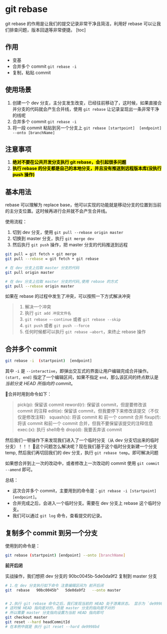 # git rebase
git rebase 的作用是让我们的提交记录非常干净且简洁，利用好 rebase 可以让我们排查问题，版本回退等非常便捷。
[toc]



## 作用
* 变基
* 合并多个 commit `git rebase -i`
* 复制，粘贴 commit



## 使用场景
1. 创建一个 dev 分支，主分支发生改变，已经往前移动了，这时候，如果直接合并分支的代码就会产生合并线，使用 `git rebase` 让记录呈现出一条非常干净的线呢
2. 合并多个 commit `git rebase -i`
3. 将一段 commit 粘贴到另一个分支上 `git rebase [startpoint]  [endpoint] --onto [branchName]`



## 注意事项
1. <mark>**绝对不要在公共开发分支执行 git rebase，会引起很多问题**</mark>
2. <mark>**执行 rebase 的分支都是自己的本地分支，并且没有推送到远程版本库(没执行 push 操作)**</mark>



## 基本用法
rebase 可以理解为 replace base，他可以实现的功能就是移动分支的位置到当前的主分支位置。这时候再进行合并就不会产生合并线。
 
使用流程：
1. 切到 dev 分支，使用 `git pull --rebase origin master`
2. 切换到 master 分支，执行 `git merge dev`
3. 然后执行 `git push` 操作，把 master 分支的代码推送到远程 


```bash
git pull = git fetch + git merge 
git pull --rebase = git fetch + git rebase

# 在 dev 分支上拉取 master 分支的代码
git pull origin master 

# 在 dev 分支上拉取 master 分支的代码,使用 rebase 的方式
git pull --rebase origin master
```

如果在 rebase 的过程中发生了冲突，可以按照一下方式解决冲突
> 1. 解决一个冲突
> 2. 执行 `git add 冲突文件名`
> 3. `git rebase —-continue` 或者 `git rebase --skip`
> 4. `git push` 或者 `git push --force`
> 5. 任何时候都可以执行 `git rebase —abort`，来终止 rebase 操作




## 合并多个 commit
```bash
git rebase -i  (startpoint)  [endpoint]
```
其中 `-i` 是 `--interactive`，即弹出交互式的界面让用户编辑完成合并操作。`(start, end]` 指定了一个编辑区间，如果不指定 `end`，那么该区间的终点默认是 *当前分支 HEAD 所指向的 commit*。

合并时用到命令如下：
> pick(p): 保留该 commit
> reword(r): 保留该 commit，但是要修改该 commit 的注释
> edit(e): 保留该 commit，但我要停下来修改该提交（不仅仅是修改注释）
> squash(s): 将该 commit 和 前一个 commit 合并
> fixup(f): 将该 commit 和前一个 commit 合并，但我不要保留该提交的注释信息
> exec:(x): 执行 shell命令
> drop(d): 我要丢弃该 commit 

然后我们一顿操作下来发现我们进入了一个临时分支（从 dev 分支切出来的临时分支）！！！
这个问题怎么解决呢？现在我们基于这个临时分支新建一个分支 temp, 然后我们再切回我们的 dev 分支，执行 `git rebase temp`。即可解决问题

如果想合并到上一次的改动中，或者修改上一次改动的 commit 使用 `git commit --amend` 即可。

总结：
* 这次合并多个 commit，主要用到的命令是：`git rebase -i [startpoint] [endpoint]`。
* 合并完成之后，会进入一个临时分支。需要在 dev 分支上 rebase 这个临时分支。 
* 我们可以通过 `git log` 命令，查看提交的记录。



## 复制多个 commit 到另一个分支
使用到的命令是：
```bash
git rebase (startpoint) [endpoint] --onto [branchName]
```
**前开后闭**

实战操作，我们想把 dev 分支的 90bc0045b-5de0da9f2 复制到 master 分支
```bash
# 1.在 dev 分支执行如下命令 注意编辑区间为 前开后闭
git  rebase   90bc0045b^   5de0da9f2   --onto master


# 2.执行 git rebase 命令之后，我们发现当前的 HEAD 处于游离状态。 显示为 `de9998bd`。
# 这时候 HEAD 指向是对的，但是 master 分支的指向是不对的
# 所以需要 master 分支指向设置为当前 HEAD 指向即可
git checkout master
git reset --hard headCommitId
# 在本例中就是 执行 git reset --hard de9998bd
```
